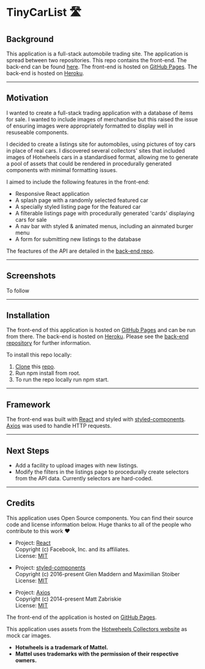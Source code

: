 # TinyCarList 🛣️

## Background

This application is a full-stack automobile trading site.
The application is spread between two repositories. This repo contains the front-end. The back-end can be found [here](https://github.com/DevArrowsmith/tiny-car-list-api). 
The front-end is hosted on [GitHub Pages](https://devarrowsmith.github.io/tiny-car-list-app/#/). The back-end is hosted on [Heroku](https://dashboard.heroku.com/).

---

## Motivation

I wanted to create a full-stack trading application with a database of items for sale. I wanted to include images of merchandise but this raised the issue of ensuring images were appropriately formatted to display well in resuseable components.

I decided to create a listings site for automobiles, using pictures of toy cars in place of real cars. I discovered several collectors' sites that included images of Hotwheels cars in a standardised format, allowing me to generate a pool of assets that could be rendered in procedurally generated components with minimal formatting issues.  

I aimed to include the following features in the front-end:

- Responsive React application
- A splash page with a randomly selected featured car
- A specially styled listing page for the featured car
- A filterable listings page with procedurally generated 'cards' displaying cars for sale
- A nav bar with styled & animated menus, including an ainmated burger menu
- A form for submitting new listings to the database

The feactures of the API are detailed in the [back-end repo](https://github.com/DevArrowsmith/tiny-car-list-api). 

---

## Screenshots

To follow

---

## Installation

The front-end of this application is hosted on [GitHub Pages](https://devarrowsmith.github.io/tiny-car-list-app/#/NewListing) and can be run from there.
The back-end is hosted on [Heroku](https://dashboard.heroku.com/). Please see the [back-end repository](https://github.com/DevArrowsmith/tiny-car-list-api) for further information.

To install this repo locally:
1. [Clone](https://docs.github.com/en/github/creating-cloning-and-archiving-repositories/cloning-a-repository) this [repo](https://github.com/DevArrowsmith/tiny-car-list-app).
2. Run npm install from root.
3. To run the repo locally run npm start.

---

## Framework

The front-end was built with [React](https://github.com/facebook/react) and styled with [styled-components](https://styled-components.com/).  
[Axios](https://www.npmjs.com/package/axios) was used to handle HTTP requests.

---

## Next Steps

- Add a facility to upload images with new listings.
- Modify the filters in the listings page to procedurally create selectors from the API data. Currently selectors are hard-coded.

---

## Credits

This application uses Open Source components. You can find their source code and license information below. Huge thanks to all of the people who contribute to this work ❤️

- Project: [React](https://github.com/facebook/react)  
Copyright (c) Facebook, Inc. and its affiliates.  
License: [MIT](https://github.com/facebook/react/blob/master/LICENSE)

- Project: [styled-components](https://github.com/styled-components/styled-components)  
Copyright (c) 2016-present Glen Maddern and Maximilian Stoiber  
License: [MIT](https://github.com/facebook/react/blob/master/LICENSE)

- Project: [Axios](https://www.npmjs.com/package/axios)   
Copyright (c) 2014-present Matt Zabriskie  
License: [MIT](https://github.com/axios/axios/blob/master/LICENSE)

The front-end of the application is hosted on [GitHub Pages](https://pages.github.com/). 

This application uses assets from the [Hotweheels Collectors website](https://hotwheelscollectors.mattel.com/shop) as mock car images.
- **Hotwheels is a trademark of Mattel.**
- **Mattel uses trademarks with the permission of their respective owners.**
